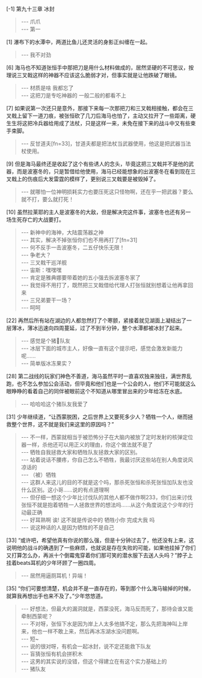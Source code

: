 
[-1] 第九十三章 冰封
>--- 爪爪<br>
>--- 第一<br>

[1] 瀑布下的水潭中，两道比鱼儿还灵活的身影正纠缠在一起。
>--- 我不对劲<br>

[6] 海马也不知道张恒手中那把刀是用什么材料做成的，居然坚硬的不可思议，按理说三叉戟这样的神器不应该这么脆弱才对，但事实就是让他跌破了眼镜。
>--- 材质是啥 我都忘了<br>
>--- 这把刀是专吃神器的 一般二般的都看不上<br>

[7] 如果说第一次还只是意外，那接下来每一次那把刀和三叉戟相接触，都会在三叉戟上留下一道刀痕，被张恒砍了几刀后海马也怕了，主动又拉开了一些距离，硬生生将这把冷兵器给用成了法杖，只是这样一来，未免在接下来的战斗中又有些束手束脚。
>--- 反甘道夫[fn=33]，甘道夫都是把法杖当武器使用，他这是把武器当法杖使用。<br>

[9] 但是海马最终还是收起了这个有些诱人的念头，毕竟这把三叉戟并不是他的武器，而是波塞冬的，只是暂借给他使用，海马已经能想象的出波塞冬在看到现在三叉戟上的伤痕后大发雷霆的模样了，更别说三叉戟要是被毁掉了。
>--- 就哪怕一位神明损耗实力也要压死这只怪物啊，还在乎一把武器？要么就不打，要么就打死！<br>

[10] 虽然拉莱耶的主人是波塞冬的大敌，但是解决完这件事，波塞冬也还有另一场生死存亡的大战要打。
>--- 新神中的海神，大陆震荡器之神<br>
>--- 其实，解决不掉张恒你们也不用再打了[fn=31]<br>
>--- 何不反手一击波塞冬，二五仔快乐无限！<br>
>--- 争老大？<br>
>--- 三叉戟干巡洋舰<br>
>--- 宙斯：嘿嘿嘿<br>
>--- 肯定是雅典娜要带着她的五小强去拆波塞冬家了<br>
>--- 我觉得不用打了，既然把三叉戟借给代理人打张恒就别想着让他再拿回来<br>
>--- 三兄弟要干一场？<br>
>--- 呵呵<br>

[22] 再然后所有站在湖边的人都忽然打了个寒颤，紧接着就见湖面上凝结出了一层薄冰，薄冰迅速向四周蔓延，过了不到半分钟，整个水潭都被冰封了起来。
>--- 感觉是个猪🐷队友<br>
>--- 冰层下面的城市主人，好像一直有这个提示吧，感觉会激发新能力呢……<br>
>--- 简单版冰冻果实？<br>

[28] 第二战线的玩家们神色不善道，海马虽然平时一直喜欢独来独往，满世界乱跑，也不怎么参加公会活动，但毕竟和他们也是一个公会的人，他们不可能就这么眼睁睁的看着自己的同伴被眼前这个不知道从哪里冒出来的少年给冻在水底。
>--- 哈哈哈这个猪队友我爱了<br>

[31] 少年继续道，“让西蒙脱困，之后世界上又要死多少人？牺牲一个人，继而拯救整个世界，这不就是我们来这里的原因吗？”
>--- 不一样，西蒙就相当于被恐怖分子在大脑内被放了定时发射的核弹定位器一样，杀他还可以用正义的理由，你这个做法就不是了<br>
>--- 牺牲自我拯救大家和牺牲队友拯救大家的区别。<br>
>--- 站着说话不腰疼，你自己怎么不牺牲，我最讨厌这些站在别人角度说风凉话的<br>
>--- （被）牺牲<br>
>--- 这群人来这儿的目的不就是这个吗，那杀死张恒和杀死张恒加队友也没什么区别。这小哥……说的有点道理啊<br>
>--- 但仔细一想这个少年比讨伐队的其他人都不做作啊233，你们出来讨伐张恒不就是抱着牺牲一人拯救世界的想法吗……从这个角度说这个少年的行动最正确<br>
>--- 好耳熟啊 诶! 这不就是传说中的 牺牲小你 完成大我 吗<br>
>--- 说这种话的人是因为牺牲的不是自己<br>

[33] “或许吧，希望他真有你说的那么强，但是十分钟过去了，他还没有上来，这说明他的战斗的确遇到了一些麻烦，也就说是存在失败的可能，如果他挂掉了你们又打算怎么办，再派十个倒霉鬼穿着你们那可笑的潜水服下去送人头吗？”脖子上挂着beats耳机的少年环顾了一圈四周。
>--- 居然用逼厕耳机！异端！<br>

[35] “你们可要想清楚，机会并不是一直存在的，等到那个什么海马输掉的时候，就算我再想出手也来不及了。”少年悠悠道。
>--- 好想法，但最大的漏洞就是，西蒙没死，海马反而死了，那待会谁又能牵制西蒙呢？<br>
>--- 不对呀，张恒下水是因为岸上人太多他搞不定，那么先把海神叫上岸来，他也一样不敢上来，然后再冰冻湖水没问题啊。<br>
>--- 短~<br>
>--- 说的很对呀，有机会一起冰封，说不定还能救下队友<br>
>--- 盲猜张恒有机会拼积木<br>
>--- 这男的其实说的没错，但这个得建立在有这个实力基础上的<br>
>--- 猪队友<br>
